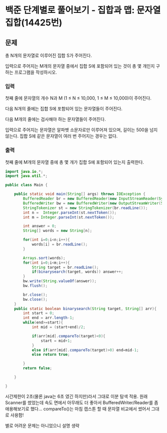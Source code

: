 # 백준 단계별로 풀어보기 - 집합과 맵: 문자열 집합(14425번)
## 문제
총 N개의 문자열로 이루어진 집합 S가 주어진다.

입력으로 주어지는 M개의 문자열 중에서 집합 S에 포함되어 있는 것이 총 몇 개인지 구하는 프로그램을 작성하시오.

### 입력
첫째 줄에 문자열의 개수 N과 M (1 ≤ N ≤ 10,000, 1 ≤ M ≤ 10,000)이 주어진다. 

다음 N개의 줄에는 집합 S에 포함되어 있는 문자열들이 주어진다.

다음 M개의 줄에는 검사해야 하는 문자열들이 주어진다.

입력으로 주어지는 문자열은 알파벳 소문자로만 이루어져 있으며, 길이는 500을 넘지 않는다. 집합 S에 같은 문자열이 여러 번 주어지는 경우는 없다.

### 출력
첫째 줄에 M개의 문자열 중에 총 몇 개가 집합 S에 포함되어 있는지 출력한다.


```java
import java.io.*;
import java.util.*;

public class Main {

    public static void main(String[] args) throws IOException {
        BufferedReader br = new BufferedReader(new InputStreamReader(System.in));
        BufferedWriter bw = new BufferedWriter(new OutputStreamWriter(System.out));
        StringTokenizer st = new StringTokenizer(br.readLine());
        int n =  Integer.parseInt(st.nextToken());
        int m = Integer.parseInt(st.nextToken());

        int answer = 0;
        String[] words = new String[n];

        for(int i=0;i<n;i++){
            words[i] = br.readLine();
        }

        Arrays.sort(words);
        for(int i=0;i<m;i++){
            String target = br.readLine();
            if(binarysearch(target, words)) answer++;
        }
        bw.write(String.valueOf(answer));
        bw.flush();

        br.close();
        bw.close();
    }
    public static boolean binarysearch(String target, String[] arr){
        int start = 0;
        int end = arr.length-1;
        while(end>=start){
            int mid = (start+end)/2;

            if(arr[mid].compareTo(target)<0){
                start = mid+1;
            }
            else if(arr[mid].compareTo(target)>0) end=mid-1;
            else return true;

        }
        return false;

    }

}
```

시간제한이 2초(물론 java는 6초 였긴 하지만)라서 그대로 이분 탐색 적용.
원래 Scanner를 썼었는데 속도 면에서 아무래도 더 좋아서 BufferedWriter/Reader를 좀 애용해보기로 했다...
compareTo()는 마침 캡스톤 할 때 문자열 비교에서 썼어서 그대로 사용함!

별로 어려운 문제는 아니었으니 설명 생략 



